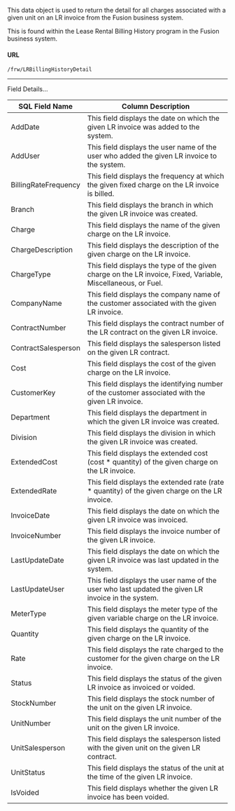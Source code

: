 
This data object is used to return the detail for all charges associated with a given unit on an LR invoice from the Fusion business system.

This is found within the Lease Rental Billing History program in the Fusion business system.

 
#### URL 
```
/frw/LRBillingHistoryDetail
``` 

<hr>
Field Details...

| **SQL Field Name**   | **Column Description**                                                                                       |
|---|---|
| AddDate              | This field displays the date on which the given LR invoice was added to the system.                          |
| AddUser              | This field displays the user name of the user who added the given LR invoice to the system.                  |
| BillingRateFrequency | This field displays the frequency at which the given fixed charge on the LR invoice is billed.               |
| Branch               | This field displays the branch in which the given LR invoice was created.                                    |
| Charge               | This field displays the name of the given charge on the LR invoice.                                          |
| ChargeDescription    | This field displays the description of the given charge on the LR invoice.                                   |
| ChargeType           | This field displays the type of the given charge on the LR invoice, Fixed, Variable, Miscellaneous, or Fuel. |
| CompanyName          | This field displays the company name of the customer associated with the given LR invoice.                   |
| ContractNumber       | This field displays the contract number of the LR contract on the given LR invoice.                          |
| ContractSalesperson  | This field displays the salesperson listed on the given LR contract.                                         |
| Cost                 | This field displays the cost of the given charge on the LR invoice.                                          |
| CustomerKey          | This field displays the identifying number of the customer associated with the given LR invoice.             |
| Department           | This field displays the department in which the given LR invoice was created.                                |
| Division             | This field displays the division in which the given LR invoice was created.                                  |
| ExtendedCost         | This field displays the extended cost (cost \* quantity) of the given charge on the LR invoice.              |
| ExtendedRate         | This field displays the extended rate (rate \* quantity) of the given charge on the LR invoice.              |
| InvoiceDate          | This field displays the date on which the given LR invoice was invoiced.                                     |
| InvoiceNumber        | This field displays the invoice number of the given LR invoice.                                              |
| LastUpdateDate       | This field displays the date on which the given LR invoice was last updated in the system.                   |
| LastUpdateUser       | This field displays the user name of the user who last updated the given LR invoice in the system.           |
| MeterType            | This field displays the meter type of the given variable charge on the LR invoice.                           |
| Quantity             | This field displays the quantity of the given charge on the LR invoice.                                      |
| Rate                 | This field displays the rate charged to the customer for the given charge on the LR invoice.                 |
| Status               | This field displays the status of the given LR invoice as invoiced or voided.                                |
| StockNumber          | This field displays the stock number of the unit on the given LR invoice.                                    |
| UnitNumber           | This field displays the unit number of the unit on the given LR invoice.                                     |
| UnitSalesperson      | This field displays the salesperson listed with the given unit on the given LR contract.                     |
| UnitStatus           | This field displays the status of the unit at the time of the given LR invoice.                              |
| IsVoided             | This field displays whether the given LR invoice has been voided.                                            |


